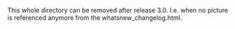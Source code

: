 This whole directory can be removed after release 3.0.
I.e. when no picture is referenced anymore from the whatsnew_changelog.html.
